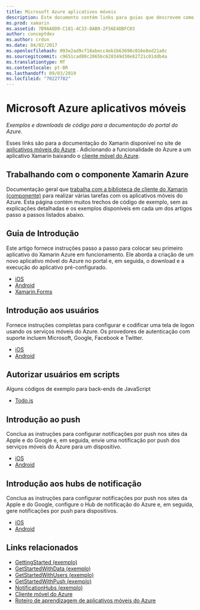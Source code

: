 ```yaml
---
title: Microsoft Azure aplicativos móveis
description: Este documento contém links para guias que descrevem como criar um aplicativo Xamarin que está conectado ao Azure. Ele aborda o trabalho com o componente, os usuários e as notificações por push do Xamarin Azure.
ms.prod: xamarin
ms.assetid: 7B9AA8D9-C181-4C33-8AB0-2F56E4DBFC03
author: conceptdev
ms.author: crdun
ms.date: 04/02/2017
ms.openlocfilehash: 093e2ad9cf18abecc4eb1b63690c016e8ed21a0c
ms.sourcegitcommit: c9651cad80c2865bc628349d30e82721c01ddb4a
ms.translationtype: MT
ms.contentlocale: pt-BR
ms.lasthandoff: 09/03/2019
ms.locfileid: "70227782"
---
```

# <a name="microsoft-azure-mobile-apps"></a>Microsoft Azure aplicativos móveis

_Exemplos e downloads de código para a documentação do portal do Azure._

<!--
NOTE TO AUTHORS: this page is referenced from
https://azure.microsoft.com/develop/mobile/xamarin/
as https://developer xamarin com/guides/cross-platform/data-cloud/mobile-services/
A redirect has been put in place to /mobile-apps/ HOWEVER the /Resources/ .ZIP files are still located in /mobile-services/ so that the following permalinks don't break

The ZIPs in /Resources/ are also referenced by inbound links
Getting Started http://go.microsoft.com/fwlink/p/?LinkId=331359
Get started with data http://go.microsoft.com/fwlink/p/?LinkId=331302
Get started with push http://go.microsoft.com/fwlink/p/?LinkId=331303
Get started with authentication http://go.microsoft.com/fwlink/p/?LinkId=331328
Get started with Notification Hubs http://go.microsoft.com/fwlink/p/?LinkId=331329
Validate and modify data  http://go.microsoft.com/fwlink/p/?LinkId=331330
-->


Esses links são para a documentação do Xamarin disponível no site de [aplicativos móveis do Azure](https://docs.microsoft.com/azure/app-service-mobile/) .
Adicionando a funcionalidade do Azure a um aplicativo Xamarin baixando o [cliente móvel do Azure](https://www.nuget.org/packages/Microsoft.Azure.Mobile.Client/).

## <a name="working-with-the-xamarin-azure-component"></a>Trabalhando com o componente Xamarin Azure

Documentação geral que [trabalha com a biblioteca de cliente do Xamarin (componente)](https://docs.microsoft.com/azure/app-service-mobile/app-service-mobile-dotnet-how-to-use-client-library) para realizar várias tarefas com os aplicativos móveis do Azure. Esta página contém muitos trechos de código de exemplo, sem as explicações detalhadas e os exemplos disponíveis em cada um dos artigos passo a passos listados abaixo.

## <a name="getting-started"></a>Guia de Introdução

Este artigo fornece instruções passo a passo para colocar seu primeiro aplicativo do Xamarin Azure em funcionamento.
Ele aborda a criação de um novo aplicativo móvel do Azure no portal e, em seguida, o download e a execução do aplicativo pré-configurado.

- [iOS](https://docs.microsoft.com/azure/app-service-mobile/app-service-mobile-xamarin-ios-get-started/)
- [Android](https://docs.microsoft.com/azure/app-service-mobile/app-service-mobile-xamarin-android-get-started/)
- [Xamarin.Forms](https://docs.microsoft.com/azure/app-service-mobile/app-service-mobile-xamarin-forms-get-started)

<!--
## Validate, Modify and Augment Data in Scripts

Demonstrates how to add server-side scripts to Azure Mobile Services data tables to implement server-side validation and other functionality.

- [iOS](https://azure.microsoft.com/documentation/articles/mobile-services-dotnet-how-to-use-client-library/#errors)
- [Android](https://azure.microsoft.com/documentation/articles/mobile-services-dotnet-how-to-use-client-library/#errors)
-->

<!--
## Add Paging to Data

A quick example of paging large sets of data using Skip() and Take().

- [iOS](https://azure.microsoft.com/documentation/articles/mobile-services-dotnet-how-to-use-client-library/#paging)
- [Android](https://azure.microsoft.com/documentation/articles/mobile-services-dotnet-how-to-use-client-library/#paging)
-->

## <a name="get-started-with-users"></a>Introdução aos usuários

Fornece instruções completas para configurar e codificar uma tela de logon usando os serviços móveis do Azure. Os provedores de autenticação com suporte incluem Microsoft, Google, Facebook e Twitter.

- [iOS](https://azure.microsoft.com/documentation/articles/app-service-mobile-xamarin-ios-get-started-users/)
- [Android](https://azure.microsoft.com/documentation/articles/app-service-mobile-xamarin-android-get-started-users/)


## <a name="authorize-users-in-scripts"></a>Autorizar usuários em scripts

Alguns códigos de exemplo para back-ends de JavaScript

- [Todo.js](https://github.com/Azure/azure-mobile-apps-node/blob/master/samples/personal-table/tables/TodoItem.js#L38)


## <a name="get-started-with-push"></a>Introdução ao push

Conclua as instruções para configurar notificações por push nos sites da Apple e do Google e, em seguida, envie uma notificação por push dos serviços móveis do Azure para um dispositivo.

- [iOS](https://docs.microsoft.com/azure/app-service-mobile/app-service-mobile-xamarin-ios-get-started-push)
- [Android](https://docs.microsoft.com/azure/app-service-mobile/app-service-mobile-xamarin-android-get-started-push)


## <a name="get-started-with-notification-hubs"></a>Introdução aos hubs de notificação

Conclua as instruções para configurar notificações por push nos sites da Apple e do Google, configure o Hub de notificação do Azure e, em seguida, gere notificações por push para dispositivos.

- [iOS](https://docs.microsoft.com/azure/notification-hubs/xamarin-notification-hubs-ios-push-notification-apns-get-started)
- [Android](https://docs.microsoft.com/azure/notification-hubs/xamarin-notification-hubs-push-notifications-android-gcm)



## <a name="related-links"></a>Links relacionados

- [GettingStarted (exemplo)](https://github.com/xamarin/mobile-samples/tree/master/Azure/GettingStarted)
- [GetStartedWithData (exemplo)](https://github.com/xamarin/mobile-samples/tree/master/Azure/GetStartedWithData)
- [GetStartedWithUsers (exemplo)](https://github.com/xamarin/mobile-samples/tree/master/Azure/GetStartedWithUsers)
- [GetStartedWithPush (exemplo)](https://github.com/xamarin/mobile-samples/tree/master/Azure/GetStartedWithPush)
- [NotificationHubs (exemplo)](https://github.com/xamarin/mobile-samples/tree/master/Azure/NotificationHubs)
- [Cliente móvel do Azure](https://www.nuget.org/packages/Microsoft.Azure.Mobile.Client/)
- [Roteiro de aprendizagem de aplicativos móveis do Azure](https://azure.microsoft.com/documentation/learning-paths/appservice-mobileapps/)

<!--
- [ValidateModifyData (sample)](https://github.com/xamarin/mobile-samples/tree/master/Azure/ValidateModifyData)
-->

